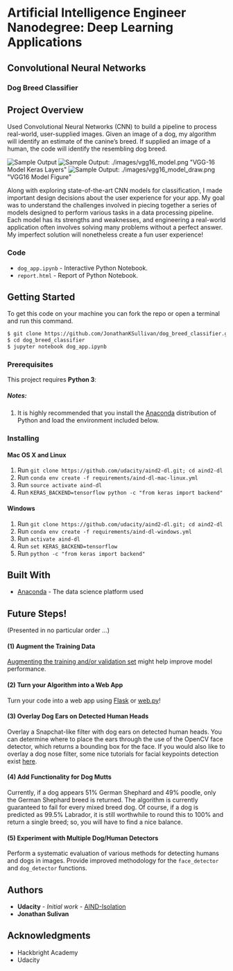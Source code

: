 
[//]: # (Image References)

[image1]: ./images/sample_dog_output.png "Sample Output"
[image2]: ./images/vgg16_model.png "VGG-16 Model Keras Layers"
[image3]: ./images/vgg16_model_draw.png "VGG16 Model Figure"


# Artificial Intelligence Engineer Nanodegree: Deep Learning Applications
## Convolutional Neural Networks
### Dog Breed Classifier

## Project Overview

Used Convolutional Neural Networks (CNN) to build a pipeline to process real-world, user-supplied images. Given an image of a dog, my algorithm will identify an estimate of the canine’s breed. If supplied an image of a human, the code will identify the resembling dog breed.

![Sample Output][image1]
![Sample Output][image2]: ./images/vgg16_model.png "VGG-16 Model Keras Layers"
![Sample Output][image3]: ./images/vgg16_model_draw.png "VGG16 Model Figure"

Along with exploring state-of-the-art CNN models for classification, I made important design decisions about the user experience for your app. My goal was to understand the challenges involved in piecing together a series of models designed to perform various tasks in a data processing pipeline. Each model has its strengths and weaknesses, and engineering a real-world application often involves solving many problems without a perfect answer. My imperfect solution will nonetheless create a fun user experience!

### Code

* `dog_app.ipynb` - Interactive Python Notebook.
* `report.html` - Report of Python Notebook.

## Getting Started

To get this code on your machine you can fork the repo or open a terminal and run this command.
```sh
$ git clone https://github.com/JonathanKSullivan/dog_breed_classifier.git
$ cd dog_breed_classifier
$ jupyter notebook dog_app.ipynb
```

### Prerequisites

This project requires **Python 3**:

##### Notes:

1. It is highly recommended that you install the [Anaconda](http://continuum.io/downloads) distribution of Python and load the environment included below.

### Installing
#### Mac OS X and Linux

1. Run `git clone https://github.com/udacity/aind2-dl.git; cd aind2-dl`
2. Run `conda env create -f requirements/aind-dl-mac-linux.yml`
3. Run `source activate aind-dl`
4. Run `KERAS_BACKEND=tensorflow python -c "from keras import backend"`

#### Windows

1. Run `git clone https://github.com/udacity/aind2-dl.git; cd aind2-dl`
2. Run `conda env create -f requirements/aind-dl-windows.yml`
3. Run `activate aind-dl`
4. Run `set KERAS_BACKEND=tensorflow`
5. Run `python -c "from keras import backend"`


## Built With
* [Anaconda](https://www.continuum.io/downloads) - The data science platform used


## Future Steps!

(Presented in no particular order ...)

#### (1) Augment the Training Data 

[Augmenting the training and/or validation set](https://blog.keras.io/building-powerful-image-classification-models-using-very-little-data.html) might help improve model performance. 

#### (2) Turn your Algorithm into a Web App

Turn your code into a web app using [Flask](http://flask.pocoo.org/) or [web.py](http://webpy.org/docs/0.3/tutorial)!  

#### (3) Overlay Dog Ears on Detected Human Heads

Overlay a Snapchat-like filter with dog ears on detected human heads.  You can determine where to place the ears through the use of the OpenCV face detector, which returns a bounding box for the face.  If you would also like to overlay a dog nose filter, some nice tutorials for facial keypoints detection exist [here](https://www.kaggle.com/c/facial-keypoints-detection/details/deep-learning-tutorial).

#### (4) Add Functionality for Dog Mutts

Currently, if a dog appears 51% German Shephard and 49% poodle, only the German Shephard breed is returned.  The algorithm is currently guaranteed to fail for every mixed breed dog.  Of course, if a dog is predicted as 99.5% Labrador, it is still worthwhile to round this to 100% and return a single breed; so, you will have to find a nice balance.  

#### (5) Experiment with Multiple Dog/Human Detectors

Perform a systematic evaluation of various methods for detecting humans and dogs in images. Provide improved methodology for the `face_detector` and `dog_detector` functions.

## Authors
* **Udacity** - *Initial work* - [AIND-Isolation](https://github.com/udacity/AIND-Isolation)
* **Jonathan Sulivan**

## Acknowledgments
* Hackbright Academy
* Udacity
